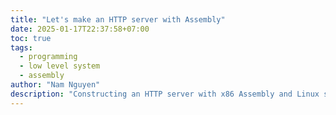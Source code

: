 ```yaml
---
title: "Let's make an HTTP server with Assembly"
date: 2025-01-17T22:37:58+07:00
toc: true
tags:
  - programming
  - low level system
  - assembly
author: "Nam Nguyen"
description: "Constructing an HTTP server with x86 Assembly and Linux syscalls"
---
```


